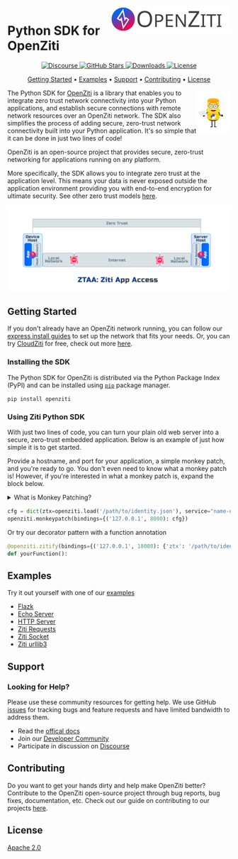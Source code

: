 <a href="https://docs.openziti.io/">
    <img src="./images/ziti-logo-dark.svg" alt="ziti logo" title="OpenZiti" align="right" height="60" />
</a>

# Python SDK for OpenZiti
<p align="center">
  <a href="https://openziti.discourse.group/">
    <img src="https://img.shields.io/discourse/users?server=https%3A%2F%2Fopenziti.discourse.group" alt="Discourse">
  </a>
  <a href="https://github.com/openziti/ziti-sdk-py">
    <img src="https://img.shields.io/github/stars/openziti/ziti-sdk-py" alt="GitHub Stars"
  </a>
  <a href="https://pypi.org/project/openziti/">
    <img src="https://img.shields.io/pypi/dd/openziti" alt="Downloads">
  </a>
  <a href="https://opensource.org/licenses/Apache-2.0">
    <img src="https://img.shields.io/badge/License-Apache%202.0-blue.svg" alt="License">
  </a>
</p>

<p align="center">
  <a href="#getting-started">Getting Started</a> •
  <a href="#examples">Examples</a> •
  <a href="#support">Support</a> •
  <a href="#contributing">Contributing</a> •
  <a href="#license">License</a>
</p>

<img src="./images/Ziggy-Loves-Python.svg" align="right" alt="ziggy-loves-python" width="15%">

The Python SDK for [OpenZiti](https://github.com/openziti/ziti) is a library that enables you to integrate zero trust network connectivity into your Python 
applications, and establish secure connections with remote network resources over an OpenZiti network. The SDK also 
simplifies the process of adding secure, zero-trust network connectivity built into your Python application. It's so 
simple that it can be done in just two lines of code!

OpenZiti is an open-source project that provides secure, zero-trust networking for applications running on any platform.

More specifically, the SDK allows you to integrate zero trust at the application level. This means your data is never 
exposed outside the application environment providing you with end-to-end encryption for ultimate security. See other 
zero trust models [here](https://docs.openziti.io/docs/learn/core-concepts/zero-trust-models/overview).
<p align="center">
<img src="./images/ztaa-model-overview.png" alt="Zero-trust-application-access">
</p>

## Getting Started
If you don't already have an OpenZiti network running, you can follow our [express install guides](https://docs.openziti.io/docs/learn/quickstarts/network/) 
to set up the network that fits your needs. Or, you can try [CloudZiti](https://netfoundry.io/pricing/) for free, check out more [here](https://docs.openziti.io/).

### Installing the SDK

The Python SDK for OpenZiti is distributed via the Python Package Index (PyPI) and can be installed using 
[`pip`](https://pypi.org/project/openziti/) package manager.

```shell
pip install openziti
```

### Using Ziti Python SDK
With just two lines of code, you can turn your plain old web server into a secure, zero-trust embedded application. 
Below is an example of just how simple it is to get started.

Provide a hostname, and port for your application, a simple monkey patch, and you're ready to go. You don't even need to 
know what a monkey patch is! However, if you're interested in what a monkey patch is, expand the block below.
<details>
   <summary>What is Monkey Patching?</summary>

   > Monkey patching allows developers to modify functionality for code even when they may not have access to the 
   > original source code. Because Python has a dynamic object model allowing developers to modify objects at runtime. 
   > Monkey patching allows developers to point a function call to any function they want. We can even implement our 
   > own function that doesn't exist in the source code.
   > 
   > The way this Python SDK uses monkey patching is to override existing functionality in socket handling by the 
   > [socket module](https://docs.python.org/3/library/socket.html).
   > 
   > Taking a look at the code below, the key lines are the last two. You can see how, for each monkey patched function, 
   > we're telling that function call on the `sock` object to be directed to the function held in `_patch_methods`. 
   > Therefore, this SDK can be used on any application that doesn't manage its own sockets.
   > ```python
   > def __init__(self, **kwargs):
   >     self.orig_socket = sock.socket
   >     sock.socket = _patchedSocket(kwargs)
   >     self.orig_methods = {m: sock.__dict__[m] for m, _ in
   >                          _patch_methods.items()}
   >     for m_name, _ in _patch_methods.items():
   >         sock.__dict__[m_name] = _patch_methods[m_name]
   > ```

   </details>

```python
cfg = dict(ztx=openziti.load('/path/to/identity.json'), service="name-of-ziti-service")
openziti.monkeypatch(bindings={('127.0.0.1', 8000): cfg})
```
Or try our decorator pattern with a function annotation
```python
@openziti.zitify(bindings={('127.0.0.1', 18080): {'ztx': '/path/to/identity.json', 'service': 'name-of-ziti-service'}})
def yourFunction():
```
## Examples
Try it out yourself with one of our [examples](sample%2FREADME.md)
* [Flazk](sample/flask-of-ziti)
* [Echo Server](sample/ziti-echo-server)
* [HTTP Server](sample/ziti-http-server)
* [Ziti Requests](sample/ziti-requests)
* [Ziti Socket](sample/ziti-socket-example)
* [Ziti urllib3](sample/ziti-urllib3)

## Support
### Looking for Help?
Please use these community resources for getting help. We use GitHub [issues](https://github.com/openziti/ziti-sdk-py/issues)
for tracking bugs and feature requests and have limited bandwidth to address them.

- Read the [offical docs](https://docs.openziti.io/docs/learn/introduction/)
- Join our [Developer Community](https://openziti.org)
- Participate in discussion on [Discourse](https://openziti.discourse.group/)
## Contributing
Do you want to get your hands dirty and help make OpenZiti better? Contribute to the OpenZiti open-source project 
through bug reports, bug fixes, documentation, etc. Check out our guide on contributing to our projects [here](https://docs.openziti.io/policies/CONTRIBUTING.html).
## License
[Apache 2.0](./LICENSE)
